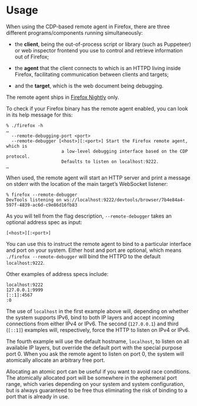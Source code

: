 Usage
=====

When using the CDP-based remote agent in Firefox, there are
three different programs/components running simultaneously:

  * the __client__, being the out-of-process script or library
    (such as Puppeteer) or web inspector frontend you use to control
    and retrieve information out of Firefox;

  * the __agent__ that the client connects to which is an HTTPD living
    inside Firefox, facilitating communication between clients
    and targets;

  * and the __target__, which is the web document being debugging.

The remote agent ships in [Firefox Nightly] only.

To check if your Firefox binary has the remote agent enabled, you
can look in its help message for this:

	% ./firefox -h
	…
	  --remote-debugging-port <port>
	  --remote-debugger [<host>][:<port>] Start the Firefox remote agent, which is
	                     a low-level debugging interface based on the CDP protocol.
	                     Defaults to listen on localhost:9222.
	…

When used, the remote agent will start an HTTP server and print a
message on stderr with the location of the main target’s WebSocket
listener:

	% firefox --remote-debugger
	DevTools listening on ws://localhost:9222/devtools/browser/7b4e84a4-597f-4839-ac6d-c9e86d16fb83

As you will tell from the flag description, `--remote-debugger`
takes an optional address spec as input:

	[<host>][:<port>]

You can use this to instruct the remote agent to bind to a particular
interface and port on your system.  Either host and port are optional,
which means `./firefox --remote-debugger` will bind the HTTPD to
the default `localhost:9222`.

Other examples of address specs include:

	localhost:9222
	127.0.0.1:9999
	[::1]:4567
	:0

The use of `localhost` in the first example above will, depending
on whether the system supports IPv6, bind to both IP layers and
accept incoming connections from either IPv4 or IPv6.  The second
(`127.0.0.1`) and third (`[::1]`) examples will, respectively,
force the HTTP to listen on IPv4 or IPv6.

The fourth example will use the default hostname, `localhost`, to
listen on all available IP layers, but override the default port
with the special purpose port 0.  When you ask the remote agent to
listen on port 0, the system will atomically allocate an arbitrary
free port.

Allocating an atomic port can be useful if you want to avoid race
conditions.  The atomically allocated port will be somewhere in the
ephemeral port range, which varies depending on your system and
system configuration, but is always guaranteed to be free thus
eliminating the risk of binding to a port that is already in use.

[Firefox Nightly]: https://www.mozilla.org/en-GB/firefox/channel/desktop/#nightly
